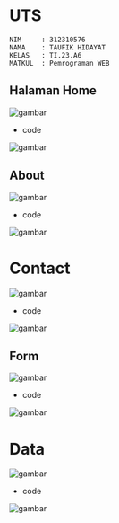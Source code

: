 # UTS
```
NIM     : 312310576
NAMA    : TAUFIK HIDAYAT
KELAS   : TI.23.A6
MATKUL  : Pemrograman WEB
```
## Halaman Home
![gambar](ss/Home.png)

- code

![gambar](ss/codehome.png)

## About
![gambar](ss/About.png)

- code
  
![gambar](ss/codeabout.png)

# Contact
![gambar](ss/Contact.png)

- code

![gambar](ss/codecontact.png)

## Form
![gambar](ss/Form.png)

- code

![gambar](ss/codeform.png)

# Data
![gambar](ss/Data.png)

- code

![gambar](ss/codedata.png)
